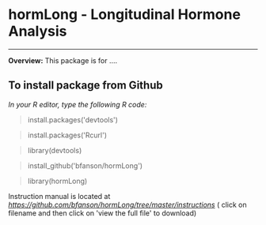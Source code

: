 # hormLong - Longitudinal Hormone Analysis
_____

__Overview:__  This package is for ....


## To install package from Github
*In your R editor, type the following R code:*

> install.packages('devtools')

> install.packages('Rcurl')

> library(devtools)

> install_github('bfanson/hormLong')

> library(hormLong)

Instruction manual is located at _https://github.com/bfanson/hormLong/tree/master/instructions_
( click on filename and then click on 'view the full file' to download)



